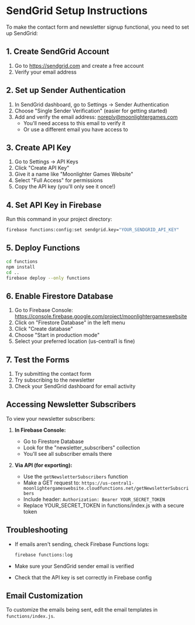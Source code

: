 # SendGrid Setup Instructions

To make the contact form and newsletter signup functional, you need to set up SendGrid:

## 1. Create SendGrid Account
1. Go to https://sendgrid.com and create a free account
2. Verify your email address

## 2. Set up Sender Authentication
1. In SendGrid dashboard, go to Settings → Sender Authentication
2. Choose "Single Sender Verification" (easier for getting started)
3. Add and verify the email address: noreply@moonlightergames.com
   - You'll need access to this email to verify it
   - Or use a different email you have access to

## 3. Create API Key
1. Go to Settings → API Keys
2. Click "Create API Key"
3. Give it a name like "Moonlighter Games Website"
4. Select "Full Access" for permissions
5. Copy the API key (you'll only see it once!)

## 4. Set API Key in Firebase
Run this command in your project directory:
```bash
firebase functions:config:set sendgrid.key="YOUR_SENDGRID_API_KEY"
```

## 5. Deploy Functions
```bash
cd functions
npm install
cd ..
firebase deploy --only functions
```

## 6. Enable Firestore Database
1. Go to Firebase Console: https://console.firebase.google.com/project/moonlightergameswebsite
2. Click on "Firestore Database" in the left menu
3. Click "Create database"
4. Choose "Start in production mode"
5. Select your preferred location (us-central1 is fine)

## 7. Test the Forms
1. Try submitting the contact form
2. Try subscribing to the newsletter
3. Check your SendGrid dashboard for email activity

## Accessing Newsletter Subscribers

To view your newsletter subscribers:

1. **In Firebase Console:**
   - Go to Firestore Database
   - Look for the "newsletter_subscribers" collection
   - You'll see all subscriber emails there

2. **Via API (for exporting):**
   - Use the `getNewsletterSubscribers` function
   - Make a GET request to: `https://us-central1-moonlightergameswebsite.cloudfunctions.net/getNewsletterSubscribers`
   - Include header: `Authorization: Bearer YOUR_SECRET_TOKEN`
   - Replace YOUR_SECRET_TOKEN in functions/index.js with a secure token

## Troubleshooting

- If emails aren't sending, check Firebase Functions logs:
  ```bash
  firebase functions:log
  ```

- Make sure your SendGrid sender email is verified
- Check that the API key is set correctly in Firebase config

## Email Customization

To customize the emails being sent, edit the email templates in `functions/index.js`.
